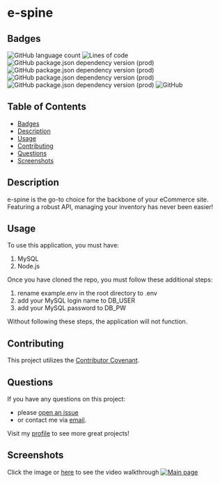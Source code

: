 # e-spine
## Badges
![GitHub language count](https://img.shields.io/github/languages/count/caeldeth/e-spine?style=plastic)
![Lines of code](https://img.shields.io/tokei/lines/github/caeldeth/e-spine?style=plastic)
![GitHub package.json dependency version (prod)](https://img.shields.io/github/package-json/dependency-version/caeldeth/e-spine/sequelize?style=plastic)
![GitHub package.json dependency version (prod)](https://img.shields.io/github/package-json/dependency-version/caeldeth/e-spine/mysql2?style=plastic)
![GitHub package.json dependency version (prod)](https://img.shields.io/github/package-json/dependency-version/caeldeth/e-spine/express?style=plastic)
![GitHub package.json dependency version (prod)](https://img.shields.io/github/package-json/dependency-version/caeldeth/e-spine/dotenv?style=plastic)
![GitHub](https://img.shields.io/github/license/caeldeth/e-spine?style=plastic)

## Table of Contents
  - [Badges](#badges)
  - [Description](#description)
  - [Usage](#usage)
  - [Contributing](#contributing)
  - [Questions](#questions)
  - [Screenshots](#screenshots)

## Description
e-spine is the go-to choice for the backbone of your eCommerce site.  Featuring a robust API, managing your inventory has never been easier!

## Usage
To use this application, you must have:
1) MySQL 
2) Node.js

Once you have cloned the repo, you must follow these additional steps:
1) rename example.env in the root directory to .env
2) add your MySQL login name to DB_USER
3) add your MySQL password to DB_PW

Without following these steps, the application will not function.  

## Contributing
This project utilizes the [Contributor Covenant](https://www.contributor-covenant.org/version/2/1/code_of_conduct/).

## Questions
If you have any questions on this project:
* please [open an issue](https://github.com/Caeldeth/e-spine/issues)
* or contact me via [email](mailto:tacolejr@gmail.com?subject=[Github%20Question%20-%20e-spine]).

Visit my [profile](https://github.com/Caeldeth) to see more great projects!
  
## Screenshots
Click the image or [here](https://watch.screencastify.com/v/U5o66a08VC5ezzX8cApp) to see the video walkthrough
[![Main page](./images/e-spine.gif)](https://watch.screencastify.com/v/U5o66a08VC5ezzX8cApp "e-spine Walkthrough")

